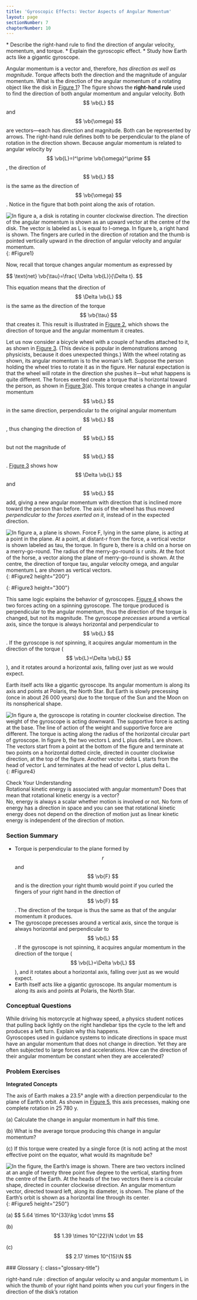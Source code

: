 ```yaml
---
title: 'Gyroscopic Effects: Vector Aspects of Angular Momentum'
layout: page
sectionNumber: 7
chapterNumber: 10
---
```


<div class="abstract" markdown="1">
* Describe the right-hand rule to find the direction of angular velocity, momentum, and torque.
* Explain the gyroscopic effect.
* Study how Earth acts like a gigantic gyroscope.

</div>

Angular momentum is a vector and, therefore, *has direction as well as
magnitude*. Torque affects both the direction and the magnitude of angular
momentum. What is the direction of the angular momentum of a rotating object
like the disk in [Figure 1](#Figure1)? The figure shows the
**right-hand rule** used to find the direction of both angular momentum and
angular velocity. Both $$ \vb{L} $$ and $$ \vb{\omega} $$ are vectors—each has
direction and magnitude. Both can be represented by arrows. The right-hand rule
defines both to be perpendicular to the plane of rotation in the direction
shown. Because angular momentum is related to angular velocity by $$
\vb{L}=I^\prime \vb{\omega}^\prime $$, the direction of $$ \vb{L} $$ is the same
as the direction of $$ \vb{\omega} $$. Notice in the figure that both point
along the axis of rotation.

![In figure a, a disk is rotating in counter clockwise direction. The direction of the angular momentum is shown as an upward vector at the centre of the disk. The vector is labeled as L is equal to I-omega. In figure b, a right hand is shown. The fingers are curled in the direction of rotation and the thumb is pointed vertically upward in the direction of angular velocity and angular momentum.](../resources/Figure_10_07_01.jpg "Figure (a) shows a disk is rotating counterclockwise when viewed from above. Figure (b) shows the right-hand rule. The direction of angular velocity \( \vb{\omega} \) and angular momentum \( \vb{L} \) are defined to be the direction in which the thumb of your right hand points when you curl your fingers in the direction of the disk&#x2019;s rotation as shown.")
{: #Figure1}

Now, recall that torque changes angular momentum as expressed by

<div class="equation">
 $$ \text{net} \vb{\tau}=\frac{ \Delta \vb{L}}{\Delta t}. $$
</div>

This equation means that the direction of $$ \Delta \vb{L} $$ is the same as the
direction of the torque $$ \vb{\tau} $$ that creates it. This result is
illustrated in [Figure 2](#Figure2), which shows the direction of torque and the
angular momentum it creates.

Let us now consider a bicycle wheel with a couple of handles attached to it, as
shown in [Figure 3](#Figure3). (This device is popular in demonstrations among
physicists, because it does unexpected things.) With the wheel rotating as
shown, its angular momentum is to the woman\'s left. Suppose the person holding
the wheel tries to rotate it as in the figure. Her natural expectation is that
the wheel will rotate in the direction she pushes it—but what happens is quite
different. The forces exerted create a torque that is horizontal toward the
person, as shown in [Figure 3](#Figure3)(a). This torque creates a change in
angular momentum $$ \vb{L} $$ in the same direction, perpendicular to the
original angular momentum $$ \vb{L} $$, thus changing the direction of $$ \vb{L}
$$ but not the magnitude of $$ \vb{L} $$. [Figure 3](#Figure3)
shows how $$ \Delta \vb{L} $$ and $$ \vb{L} $$ add, giving a new angular
momentum with direction that is inclined more toward the person than before. The
axis of the wheel has thus moved *perpendicular to the forces exerted on it*,
instead of in the expected direction.

![In figure a, a plane is shown. Force F, lying in the same plane, is acting at a point in the plane. At a point, at distant-r from the force, a vertical vector is shown labeled as tau, the torque. In figure b, there is a child on a horse on a merry-go-round. The radius of the merry-go-round is r units. At the foot of the horse, a vector along the plane of merry-go-round is shown. At the centre, the direction of torque tau, angular velocity omega, and angular momentum L are shown as vertical vectors.](../resources/Figure_10_07_02.jpg "In figure (a), the torque is perpendicular to the plane formed by \( r \) and \( F \) and is the direction your right thumb would point to if you curled your fingers in the direction of \( F \) . Figure (b) shows that the direction of the torque is the same as that of the angular momentum it produces.")
{: #Figure2 height="200"}

{: #Figure3 height="300"}

This same logic explains the behavior of gyroscopes. [Figure 4](#Figure4) shows the
two forces acting on a spinning gyroscope. The torque produced is perpendicular
to the angular momentum, thus the direction of the torque is changed, but not
its magnitude. The gyroscope *precesses* around a vertical axis, since the
torque is always horizontal and perpendicular to $$ \vb{L} $$. If the gyroscope
is
*not* spinning, it acquires angular momentum in the direction of the torque
( $$ \vb{L}=\Delta \vb{L} $$), and it rotates around a horizontal axis, falling
over just as we would expect.

Earth itself acts like a gigantic gyroscope. Its angular momentum is along its
axis and points at Polaris, the North Star. But Earth is slowly precessing (once
in about 26 000 years) due to the torque of the Sun and the Moon on its
nonspherical shape.

![In figure a, the gyroscope is rotating in counter clockwise direction. The weight of the gyroscope is acting downward. The supportive force is acting at the base. The line of action of the weight and supportive force are different. The torque is acting along the radius of the horizontal circular part of gyroscope. In figure b, the two vectors L and L plus delta L are shown. The vectors start from a point at the bottom of the figure and terminate at two points on a horizontal dotted circle, directed in counter clockwise direction, at the top of the figure. Another vector delta L starts from the head of vector L and terminates at the head of vector L plus delta L.](../resources/Figure_10_07_04.jpg "As seen in figure (a), the forces on a spinning gyroscope are its weight and the supporting force from the stand. These forces create a horizontal torque on the gyroscope, which create a change in angular momentum \( \Delta  L \) that is also horizontal. In figure (b), \( \Delta L \) and \( L \) add to produce a new angular momentum with the same magnitude, but different direction, so that the gyroscope precesses in the direction shown instead of falling over.")
{: #Figure4}

<div class="exercise" data-element-type="check-understanding" data-label="">
<div class="title">
Check Your Understanding
</div>
<div class="problem" markdown="1">
Rotational kinetic energy is associated with angular momentum? Does that mean that rotational kinetic energy is a vector?

</div>
<div class="solution" data-print-placement="here" markdown="1">
No, energy is always a scalar whether motion is involved or not. No form of energy has a direction in space and you can see that rotational kinetic energy does not depend on the direction of motion just as linear kinetic energy is independent of the direction of motion.

</div>
</div>

### Section Summary

* Torque is perpendicular to the plane formed by $$ r $$ and $$ \vb{F} $$ and is
  the direction your right thumb would point if you curled the fingers of your
  right hand in the direction of $$ \vb{F} $$. The direction of the torque is
  thus the same as that of the angular momentum it produces.
* The gyroscope precesses around a vertical axis, since the torque is always
  horizontal and perpendicular to $$ \vb{L} $$. If the gyroscope is not
  spinning, it acquires angular momentum in the direction of the torque ( $$
  \vb{L}=\Delta \vb{L} $$), and it rotates about a horizontal axis, falling over
  just as we would expect.
* Earth itself acts like a gigantic gyroscope. Its angular momentum is along its
  axis and points at Polaris, the North Star.

### Conceptual Questions

<div class="exercise" data-element-type="conceptual-questions">
<div class="problem" markdown="1">
While driving his motorcycle at highway speed, a physics student notices that pulling back lightly on the right handlebar tips the cycle to the left and produces a left turn. Explain why this happens.

</div>
</div>

<div class="exercise" data-element-type="conceptual-questions">
<div class="problem" markdown="1">
Gyroscopes used in guidance systems to indicate directions in space must have an angular momentum that does not change in direction. Yet they are often subjected to large forces and accelerations. How can the direction of their angular momentum be constant when they are accelerated?

</div>
</div>

### Problem Exercises

<div class="exercise" data-element-type="problems-exercises">
<div class="problem" markdown="1">

**Integrated Concepts**

The axis of Earth makes a 23.5° angle with a direction perpendicular to the
plane of Earth’s orbit. As shown in [Figure 5](#Figure5), this axis precesses,
making one complete rotation in 25 780 y.

(a) Calculate the change in angular momentum in half this time.

(b) What is the average torque producing this change in angular momentum?

(c) If this torque were created by a single force (it is not) acting at the most
effective point on the equator, what would its magnitude be?

![In the figure, the Earth&#x2019;s image is shown. There are two vectors inclined at an angle of twenty three point five degree to the vertical, starting from the centre of the Earth. At the heads of the two vectors there is a circular shape, directed in counter clockwise direction. An angular momentum vector, directed toward left, along its diameter, is shown. The plane of the Earth&#x2019;s orbit is shown as a horizontal line through its center.](../resources/Figure_10_07_06.jpg "The Earth&#x2019;s axis slowly precesses, always making an angle of 23.5&#xB0; with the direction perpendicular to the plane of Earth&#x2019;s orbit. The change in angular momentum for the two shown positions is quite large, although the magnitude \( L \) is unchanged.")
{: #Figure5 height="250"}

</div>
<div class="solution" markdown="1">
(a) $$ 5.64 \times 10^{33}\kg \cdot  \mms $$

(b) $$ 1.39 \times 10^{22}\N \cdot \m $$

(c) $$ 2.17 \times 10^{15}\N $$
</div>
</div>

<div class="glossary" markdown="1">
### Glossary
{: class="glossary-title"}

right-hand rule
: direction of angular velocity ω and angular momentum L in which the thumb of
your right hand points when you curl your fingers in the direction of the disk’s
rotation

</div>
